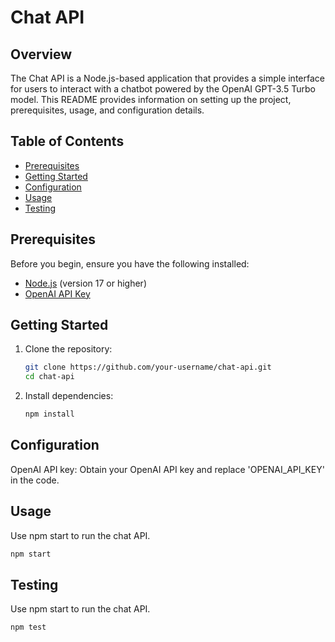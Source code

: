 # Chat API

## Overview

The Chat API is a Node.js-based application that provides a simple interface for users to interact with a chatbot powered by the OpenAI GPT-3.5 Turbo model. This README provides information on setting up the project, prerequisites, usage, and configuration details.

## Table of Contents

- [Prerequisites](#prerequisites)
- [Getting Started](#getting-started)
- [Configuration](#configuration)
- [Usage](#usage)
- [Testing](#testing)


## Prerequisites

Before you begin, ensure you have the following installed:

- [Node.js](https://nodejs.org/) (version 17 or higher)
- [OpenAI API Key](https://beta.openai.com/signup/)

## Getting Started

1. Clone the repository:

   ```bash
   git clone https://github.com/your-username/chat-api.git
   cd chat-api
2. Install dependencies:

   ```bash
   npm install
   
## Configuration

OpenAI API key: Obtain your OpenAI API key and replace 'OPENAI_API_KEY' in the code.

## Usage

Use npm start to run the chat API.
 ```bash
 npm start
 ```

## Testing

Use npm start to run the chat API.
 ```bash
 npm test
 ```
